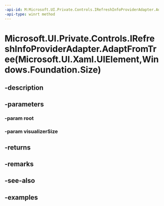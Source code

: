 ```yaml
---
-api-id: M:Microsoft.UI.Private.Controls.IRefreshInfoProviderAdapter.AdaptFromTree(Microsoft.UI.Xaml.UIElement,Windows.Foundation.Size)
-api-type: winrt method
---
```


# Microsoft.UI.Private.Controls.IRefreshInfoProviderAdapter.AdaptFromTree(Microsoft.UI.Xaml.UIElement,Windows.Foundation.Size)

<!--
public Microsoft.UI.Private.Controls.IRefreshInfoProvider AdaptFromTree (Microsoft.UI.Xaml.UIElement root, Windows.Foundation.Size visualizerSize);
-->


## -description

## -parameters

### -param root

### -param visualizerSize

## -returns

## -remarks

## -see-also

## -examples


